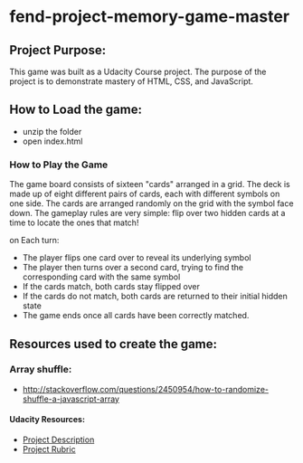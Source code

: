 # fend-project-memory-game-master

## Project Purpose:

This game was built as a Udacity Course project. The purpose of the project is to demonstrate mastery of HTML, CSS, and JavaScript.

## How to Load the game:

- unzip the folder
- open index.html

### How to Play the Game

The game board consists of sixteen "cards" arranged in a grid. The deck is made up of eight different pairs of cards, each with different symbols on one side. The cards are arranged randomly on the grid with the symbol face down. The gameplay rules are very simple: flip over two hidden cards at a time to locate the ones that match!

on Each turn:

- The player flips one card over to reveal its underlying symbol
- The player then turns over a second card, trying to find the corresponding card with the same symbol
- If the cards match, both cards stay flipped over
- If the cards do not match, both cards are returned to their initial hidden state
- The game ends once all cards have been correctly matched.

## Resources used to create the game:

### Array shuffle:

- <http://stackoverflow.com/questions/2450954/how-to-randomize-shuffle-a-javascript-array>

#### Udacity Resources:

- [Project Description](https://classroom.udacity.com/nanodegrees/nd016beta/parts/45080fba-9129-4bd9-869f-548be080accf/modules/677caa06-55d6-444e-a853-08627c5516a7/lessons/4227cbf4-f6ce-4798-a7e5-b1ce3b9e7c33/concepts/0a38769e-8e23-4e3f-9482-d8d1aa80fbb6)
- [Project Rubric](https://review.udacity.com/#!/rubrics/591/view)

